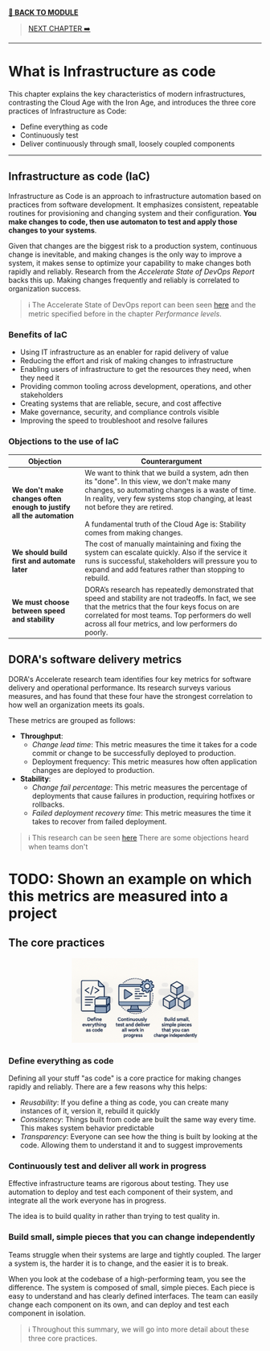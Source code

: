 [__🧭 BACK TO MODULE__](../README.md)

> [NEXT CHAPTER ➡️](./2-principles-of-cloud-age-infrastructure.md)

---

# What is Infrastructure as code

This chapter explains the key characteristics of modern infrastructures, contrasting the Cloud Age with the Iron Age, and introduces the three core practices of Infrastructure as Code:

- Define everything as code
- Continuously test
- Deliver continuously through small, loosely coupled components

---

## Infrastructure as code (IaC)

Infrastructure as Code is an approach to infrastructure automation based on practices from software development. It emphasizes consistent, repeatable routines for provisioning and changing system and their configuration. __You make changes to code, then use automaton to test and apply those changes to your systems__.

Given that changes are the biggest risk to a production system, continuous change is inevitable, and making changes is the only way to improve a system, it makes sense to optimize your capability to make changes both rapidly and reliably. Research from the _Accelerate State of DevOps Report_ backs this up. Making changes frequently and reliably is correlated to organization success.

> ℹ️ The Accelerate State of DevOps report can been seen [here](https://dora.dev/research/2024/dora-report/2024-dora-accelerate-state-of-devops-report.pdf) and the metric specified before in the chapter _Performance levels_.

### Benefits of IaC

- Using IT infrastructure as an enabler for rapid delivery of value
- Reducing the effort and risk of making changes to infrastructure
- Enabling users of infrastructure to get the resources they need, when they need it
- Providing common tooling across development, operations, and other stakeholders
- Creating systems that are reliable, secure, and cost affective
- Make governance, security, and compliance controls visible
- Improving the speed to troubleshoot and resolve failures

### Objections to the use of IaC

| Objection | Counterargument |
|---|---|
| __We don't make changes often enough to justify all the automation__ | We want to think that we build a system, adn then its "done". In this view, we don't make many changes, so automating changes is a waste of time. In reality, very few systems stop changing, at least not before they are retired. <br><br>A fundamental truth of the Cloud Age is: Stability comes from making changes.|
| __We should build first and automate later__ | The cost of manually maintaining and fixing the system can escalate quickly. Also if the service it runs is successful, stakeholders will pressure you to expand and add features rather than stopping to rebuild. |
| __We must choose between speed and stability__ | DORA’s research has repeatedly demonstrated that speed and stability are not tradeoffs. In fact, we see that the metrics that the four keys focus on are correlated for most teams. Top performers do well across all four metrics, and low performers do poorly. |

## DORA's software delivery metrics

DORA's Accelerate research team identifies four key metrics for software delivery and operational performance. Its research surveys various measures, and has found that these four have the strongest correlation to how well an organization meets its goals.

These metrics are grouped as follows:
- __Throughput__:
    - _Change lead time_: This metric measures the time it takes for a code commit or change to be successfully deployed to production.
    - Deployment frequency: This metric measures how often application changes are deployed to production.
- __Stability__:
    - _Change fail percentage_: This metric measures the percentage of deployments that cause failures in production, requiring hotfixes or rollbacks.
    - _Failed deployment recovery time_: This metric measures the time it takes to recover from failed deployment.

> ℹ️ This research can be seen [here](https://dora.dev/guides/dora-metrics-four-keys/)
There are some objections  heard when teams don't

# TODO: Shown an example on which this metrics are measured into a project

## The core practices

<p align="center">
  <img src="./static/the-core-practices.png" alt="image" width="50%">
</p>

### Define everything as code

Defining all your stuff "as code" is a core practice for making changes rapidly and reliably. There are a few reasons why this helps:
- _Reusability_: If you define a thing as code, you can create many instances of it, version it, rebuild it quickly
- _Consistency_: Things built from code are built the same way every time. This makes system behavior predictable
- _Transparency_: Everyone can see how the thing is built by looking at the code. Allowing them to understand it and to suggest improvements

### Continuously test and deliver all work in progress

Effective infrastructure teams are rigorous about testing. They use automation to deploy and test each component of their system, and integrate all the work everyone has in progress.

The idea is to build quality in rather than trying to test quality in.

### Build small, simple pieces that you can change independently 

Teams struggle when their systems are large and tightly coupled. The larger a system is, the harder it is to change, and the easier it is to break.

When you look at the codebase of a high-performing team, you see the difference. The system is composed of small, simple pieces. Each piece is easy to understand and has clearly defined interfaces. The team can easily change each component on its own, and can deploy and test each component in isolation.

> ℹ️ Throughout this summary, we will go into more detail about these three core practices.
